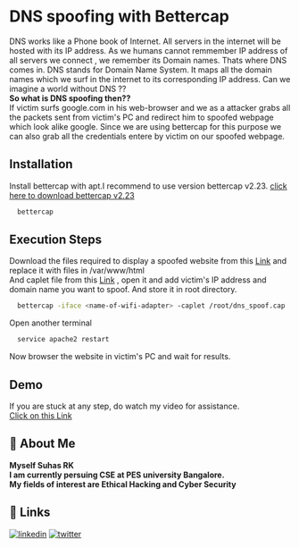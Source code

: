
# DNS spoofing with Bettercap

DNS works like a Phone book of Internet. All servers in the internet will be hosted with its IP address. As we humans cannot remmember IP address of all servers we connect , we remember its Domain names. Thats where DNS comes in. DNS stands for Domain Name System. It maps all the domain names which we surf in the internet to its corresponding IP address. Can we imagine a world without DNS ??\
__So what is DNS spoofing then??__\
If victim surfs google.com in his web-browser and we as a attacker grabs all the packets sent from victim's PC and redirect him to spoofed webpage which look alike google. Since we are using bettercap for this purpose we can also grab all the credentials entere by victim on our spoofed webpage.

## Installation

Install bettercap with apt.I recommend to use version bettercap v2.23.
[click here to download bettercap v2.23](https://ufile.io/joxjzflg)

```bash
  bettercap
```





## Execution Steps

Download the files required to display a spoofed website from this [Link](https://drive.google.com/file/d/1L3aqTSRq6UJWBMoJK7VvyJezn0F0332T/view?usp=sharing) and replace it with files in /var/www/html\
And caplet file from this [Link](https://www.mediafire.com/file/fxg6x889a6k2nvr/dns_spoof.cap/file) , open it and add victim's IP address and domain name you want to spoof. And store it in root directory.


```bash
  bettercap -iface <name-of-wifi-adapter> -caplet /root/dns_spoof.cap
```

Open another terminal

```bash
  service apache2 restart
```

Now browser the website in victim's PC and wait for results.
## Demo

If you are stuck at any step, do watch my video for assistance.\
[Click on this Link](https://drive.google.com/file/d/1L3aqTSRq6UJWBMoJK7VvyJezn0F0332T/view?usp=sharing)



## 🚀 About Me
__Myself Suhas RK__ \
__I am currently persuing CSE at PES university Bangalore.__ \
__My fields of interest are Ethical Hacking and Cyber Security__


## 🔗 Links
[![linkedin](https://img.shields.io/badge/linkedin-0A66C2?style=for-the-badge&logo=linkedin&logoColor=white)](https://www.linkedin.com/in/suhas-rk-a23734207/)
[![twitter](https://img.shields.io/badge/twitter-1DA1F2?style=for-the-badge&logo=twitter&logoColor=white)](https://mobile.twitter.com/SuhasRK2)


